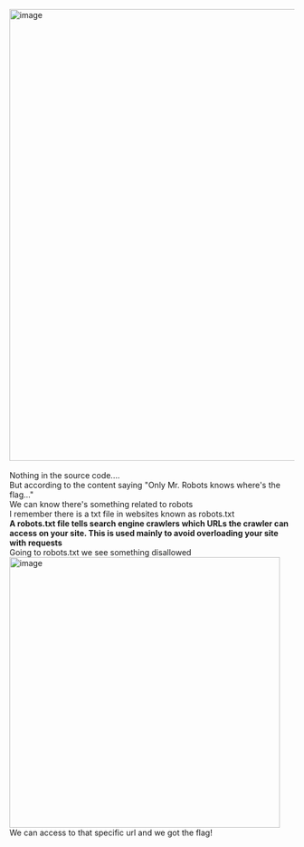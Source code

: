 
<img width="798" alt="image" src="https://user-images.githubusercontent.com/79892065/158314544-2a0c7b54-6e17-4473-8dbd-4028f413691d.png"><br>
<br>Nothing in the source code....
<br>But according to the content saying "Only Mr. Robots knows where's the flag..." 
<br>We can know there's something related to robots
<br>I remember there is a txt file in websites known as robots.txt
<br><b>A robots.txt file tells search engine crawlers which URLs the crawler can access on your site. This is used mainly to avoid overloading your site with requests</b>
<br>Going to robots.txt we see something disallowed
<br><img width="478" alt="image" src="https://user-images.githubusercontent.com/79892065/158315364-e2838fbe-5e2f-4d7f-b500-8f82198000db.png"><br>
We can access to that specific url and we got the flag!
